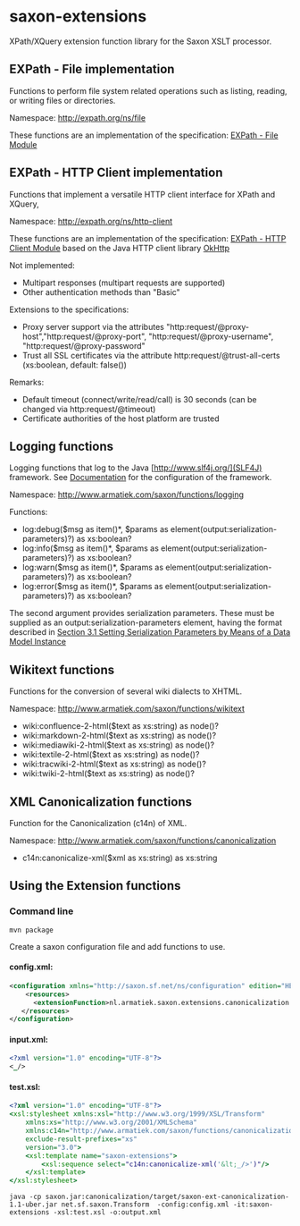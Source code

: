# saxon-extensions
XPath/XQuery extension function library for the Saxon XSLT processor.

## EXPath - File implementation

Functions to perform file system related operations such as listing, reading, 
or writing files or directories.

Namespace: http://expath.org/ns/file

These functions are an implementation of the specification: 
[EXPath - File Module](http://expath.org/spec/file)

## EXPath - HTTP Client implementation

Functions that implement a versatile HTTP client interface for XPath and XQuery, 

Namespace: http://expath.org/ns/http-client

These functions are an implementation of the specification:
[EXPath - HTTP Client Module](http://expath.org/spec/http-client) 
based on the Java HTTP client library [OkHttp](https://square.github.io/okhttp/)

Not implemented:
- Multipart responses (multipart requests are supported)
- Other authentication methods than "Basic"

Extensions to the specifications:
- Proxy server support via the attributes "http:request/@proxy-host","http:request/@proxy-port", 
"http:request/@proxy-username", "http:request/@proxy-password"
- Trust all SSL certificates via the attribute http:request/@trust-all-certs 
(xs:boolean, default: false())

Remarks:
- Default timeout (connect/write/read/call) is 30 seconds (can be changed via http:request/@timeout)
- Certificate authorities of the host platform are trusted

## Logging functions

Logging functions that log to the Java 
[http://www.slf4j.org/](SLF4J) framework. See 
[Documentation](http://www.slf4j.org/docs.html) for the configuration 
of the framework. 

Namespace: http://www.armatiek.com/saxon/functions/logging

Functions:

- log:debug($msg as item()*, $params as element(output:serialization-parameters)?) as xs:boolean?
- log:info($msg as item()*, $params as element(output:serialization-parameters)?) as xs:boolean?
- log:warn($msg as item()*, $params as element(output:serialization-parameters)?) as xs:boolean?
- log:error($msg as item()*, $params as element(output:serialization-parameters)?) as xs:boolean?

The second argument provides serialization parameters. These must be 
supplied as an output:serialization-parameters element, having the format described in
[Section 3.1 Setting Serialization Parameters by Means of a Data Model Instance](https://www.w3.org/TR/xslt-xquery-serialization-31/#serparams-in-xdm-instance)

## Wikitext functions

Functions for the conversion of several wiki dialects to XHTML.

Namespace: http://www.armatiek.com/saxon/functions/wikitext

- wiki:confluence-2-html($text as xs:string) as node()? 
- wiki:markdown-2-html($text as xs:string) as node()? 
- wiki:mediawiki-2-html($text as xs:string) as node()? 
- wiki:textile-2-html($text as xs:string) as node()? 
- wiki:tracwiki-2-html($text as xs:string) as node()? 
- wiki:twiki-2-html($text as xs:string) as node()? 

## XML Canonicalization functions

Function for the Canonicalization (c14n) of XML. 

Namespace: http://www.armatiek.com/saxon/functions/canonicalization

- c14n:canonicalize-xml($xml as xs:string) as xs:string


## Using the Extension functions

### Command line

`mvn package`

Create a saxon configuration file and add functions to use. 

#### config.xml:
```config.xml
<configuration xmlns="http://saxon.sf.net/ns/configuration" edition="HE">
    <resources>
      <extensionFunction>nl.armatiek.saxon.extensions.canonicalization.CanonicalizeXML</extensionFunction>
   </resources>
</configuration>
```
#### input.xml:
```input.xml
<?xml version="1.0" encoding="UTF-8"?>
<_/>
```

#### test.xsl:
```test.xsl
<?xml version="1.0" encoding="UTF-8"?>
<xsl:stylesheet xmlns:xsl="http://www.w3.org/1999/XSL/Transform"
    xmlns:xs="http://www.w3.org/2001/XMLSchema"
    xmlns:c14n="http://www.armatiek.com/saxon/functions/canonicalization"
    exclude-result-prefixes="xs"
    version="3.0">    
    <xsl:template name="saxon-extensions">
        <xsl:sequence select="c14n:canonicalize-xml('&lt;_/>')"/>
    </xsl:template>
</xsl:stylesheet>
```

```
java -cp saxon.jar:canonicalization/target/saxon-ext-canonicalization-1.1-uber.jar net.sf.saxon.Transform  -config:config.xml -it:saxon-extensions -xsl:test.xsl -o:output.xml
```
